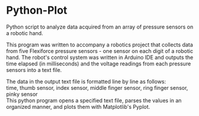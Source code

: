 # Python-Plot
Python script to analyze data acquired from an array of pressure sensors on a robotic hand.

This program was written to accompany a robotics project that collects data from five Flexiforce pressure sensors - one sensor on each digit of a robotic hand.
The robot's control system was written in Arduino IDE and outputs the time elapsed (in milliseconds) and the voltage readings from each pressure sensors into a text file.

The data in the output text file is formatted line by line as follows: <br /> time, thumb sensor, index sensor, middle finger sensor, ring finger sensor, pinky sensor <br />
This python program opens a specified text file, parses the values in an organized manner, and plots them with Matplotlib's Pyplot.
